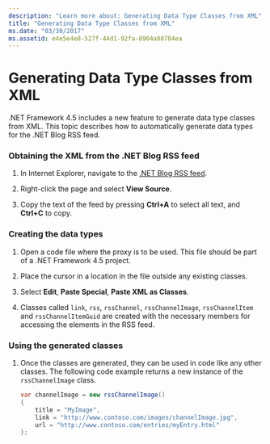 ```yaml
---
description: "Learn more about: Generating Data Type Classes from XML"
title: "Generating Data Type Classes from XML"
ms.date: "03/30/2017"
ms.assetid: e4e5e4e8-527f-44d1-92fa-8904a08784ea
---
```

# Generating Data Type Classes from XML

.NET Framework 4.5 includes a new feature to generate data type classes from XML. This topic describes how to automatically generate data types for the .NET Blog RSS feed.  
  
### Obtaining the XML from the .NET Blog RSS feed  
  
1. In Internet Explorer, navigate to the [.NET Blog RSS feed](https://devblogs.microsoft.com/dotnet/feed/).  
  
2. Right-click the page and select **View Source**.  
  
3. Copy the text of the feed by pressing **Ctrl+A** to select all text, and **Ctrl+C** to copy.  
  
### Creating the data types  
  
1. Open a code file where the proxy is to be used. This file should be part of a .NET Framework 4.5 project.  
  
2. Place the cursor in a location in the file outside any existing classes.  
  
3. Select **Edit**, **Paste Special**, **Paste XML as Classes**.  
  
4. Classes called `link`, `rss`, `rssChannel`, `rssChannelImage`, `rssChannelItem` and `rssChannelItemGuid` are created with the necessary members for accessing the elements in the RSS feed.  
  
### Using the generated classes  
  
1. Once the classes are generated, they can be used in code like any other classes. The following code example returns a new instance of the `rssChannelImage` class.  
  
    ```csharp
    var channelImage = new rssChannelImage()
    {
        title = "MyImage",
        link = "http://www.contoso.com/images/channelImage.jpg",
        url = "http://www.contoso.com/entries/myEntry.html"
    };  
    ```
